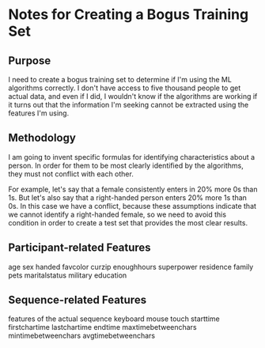 
Notes for Creating a Bogus Training Set
=======================================

Purpose
-------

I need to create a bogus training set to determine if I'm using the ML algorithms correctly.  I don't have
access to five thousand people to get actual data, and even if I did, I wouldn't know if the algorithms are
working if it turns out that the information I'm seeking cannot be extracted using the features I'm using.


Methodology
-----------

I am going to invent specific formulas for identifying characteristics about a person.  In order for them
to be most clearly identified by the algorithms, they must not conflict with each other.

For example, let's say that a female consistently enters in 20% more 0s than 1s.  But let's also say that
a right-handed person enters 20% more 1s than 0s.  In this case we have a conflict, because these assumptions
indicate that we cannot identify a right-handed female, so we need to avoid this condition in order to
create a test set that provides the most clear results.


Participant-related Features
----------------------
age
sex
handed
favcolor
curzip
enoughhours
superpower
residence
family
pets
maritalstatus
military
education


Sequence-related Features
-------------------------
features of the actual sequence
keyboard
mouse
touch
starttime
firstchartime
lastchartime
endtime
maxtimebetweenchars
mintimebetweenchars
avgtimebetweenchars



